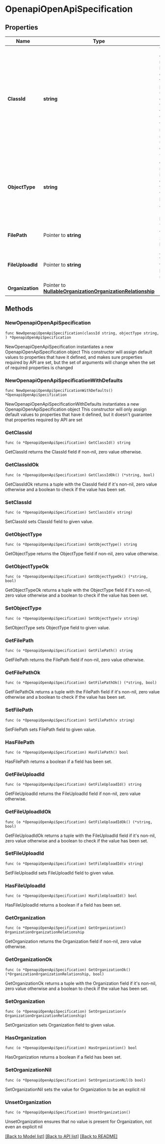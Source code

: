 # OpenapiOpenApiSpecification

## Properties

Name | Type | Description | Notes
------------ | ------------- | ------------- | -------------
**ClassId** | **string** | The fully-qualified name of the instantiated, concrete type. This property is used as a discriminator to identify the type of the payload when marshaling and unmarshaling data. | [default to "openapi.OpenApiSpecification"]
**ObjectType** | **string** | The fully-qualified name of the instantiated, concrete type. The value should be the same as the &#39;ClassId&#39; property. | [default to "openapi.OpenApiSpecification"]
**FilePath** | Pointer to **string** | The path of the file in S3/minio bucket. | [optional] [readonly] 
**FileUploadId** | Pointer to **string** | A unique tracking ID for the file being uploaded. | [optional] [readonly] 
**Organization** | Pointer to [**NullableOrganizationOrganizationRelationship**](OrganizationOrganizationRelationship.md) |  | [optional] 

## Methods

### NewOpenapiOpenApiSpecification

`func NewOpenapiOpenApiSpecification(classId string, objectType string, ) *OpenapiOpenApiSpecification`

NewOpenapiOpenApiSpecification instantiates a new OpenapiOpenApiSpecification object
This constructor will assign default values to properties that have it defined,
and makes sure properties required by API are set, but the set of arguments
will change when the set of required properties is changed

### NewOpenapiOpenApiSpecificationWithDefaults

`func NewOpenapiOpenApiSpecificationWithDefaults() *OpenapiOpenApiSpecification`

NewOpenapiOpenApiSpecificationWithDefaults instantiates a new OpenapiOpenApiSpecification object
This constructor will only assign default values to properties that have it defined,
but it doesn't guarantee that properties required by API are set

### GetClassId

`func (o *OpenapiOpenApiSpecification) GetClassId() string`

GetClassId returns the ClassId field if non-nil, zero value otherwise.

### GetClassIdOk

`func (o *OpenapiOpenApiSpecification) GetClassIdOk() (*string, bool)`

GetClassIdOk returns a tuple with the ClassId field if it's non-nil, zero value otherwise
and a boolean to check if the value has been set.

### SetClassId

`func (o *OpenapiOpenApiSpecification) SetClassId(v string)`

SetClassId sets ClassId field to given value.


### GetObjectType

`func (o *OpenapiOpenApiSpecification) GetObjectType() string`

GetObjectType returns the ObjectType field if non-nil, zero value otherwise.

### GetObjectTypeOk

`func (o *OpenapiOpenApiSpecification) GetObjectTypeOk() (*string, bool)`

GetObjectTypeOk returns a tuple with the ObjectType field if it's non-nil, zero value otherwise
and a boolean to check if the value has been set.

### SetObjectType

`func (o *OpenapiOpenApiSpecification) SetObjectType(v string)`

SetObjectType sets ObjectType field to given value.


### GetFilePath

`func (o *OpenapiOpenApiSpecification) GetFilePath() string`

GetFilePath returns the FilePath field if non-nil, zero value otherwise.

### GetFilePathOk

`func (o *OpenapiOpenApiSpecification) GetFilePathOk() (*string, bool)`

GetFilePathOk returns a tuple with the FilePath field if it's non-nil, zero value otherwise
and a boolean to check if the value has been set.

### SetFilePath

`func (o *OpenapiOpenApiSpecification) SetFilePath(v string)`

SetFilePath sets FilePath field to given value.

### HasFilePath

`func (o *OpenapiOpenApiSpecification) HasFilePath() bool`

HasFilePath returns a boolean if a field has been set.

### GetFileUploadId

`func (o *OpenapiOpenApiSpecification) GetFileUploadId() string`

GetFileUploadId returns the FileUploadId field if non-nil, zero value otherwise.

### GetFileUploadIdOk

`func (o *OpenapiOpenApiSpecification) GetFileUploadIdOk() (*string, bool)`

GetFileUploadIdOk returns a tuple with the FileUploadId field if it's non-nil, zero value otherwise
and a boolean to check if the value has been set.

### SetFileUploadId

`func (o *OpenapiOpenApiSpecification) SetFileUploadId(v string)`

SetFileUploadId sets FileUploadId field to given value.

### HasFileUploadId

`func (o *OpenapiOpenApiSpecification) HasFileUploadId() bool`

HasFileUploadId returns a boolean if a field has been set.

### GetOrganization

`func (o *OpenapiOpenApiSpecification) GetOrganization() OrganizationOrganizationRelationship`

GetOrganization returns the Organization field if non-nil, zero value otherwise.

### GetOrganizationOk

`func (o *OpenapiOpenApiSpecification) GetOrganizationOk() (*OrganizationOrganizationRelationship, bool)`

GetOrganizationOk returns a tuple with the Organization field if it's non-nil, zero value otherwise
and a boolean to check if the value has been set.

### SetOrganization

`func (o *OpenapiOpenApiSpecification) SetOrganization(v OrganizationOrganizationRelationship)`

SetOrganization sets Organization field to given value.

### HasOrganization

`func (o *OpenapiOpenApiSpecification) HasOrganization() bool`

HasOrganization returns a boolean if a field has been set.

### SetOrganizationNil

`func (o *OpenapiOpenApiSpecification) SetOrganizationNil(b bool)`

 SetOrganizationNil sets the value for Organization to be an explicit nil

### UnsetOrganization
`func (o *OpenapiOpenApiSpecification) UnsetOrganization()`

UnsetOrganization ensures that no value is present for Organization, not even an explicit nil

[[Back to Model list]](../README.md#documentation-for-models) [[Back to API list]](../README.md#documentation-for-api-endpoints) [[Back to README]](../README.md)


